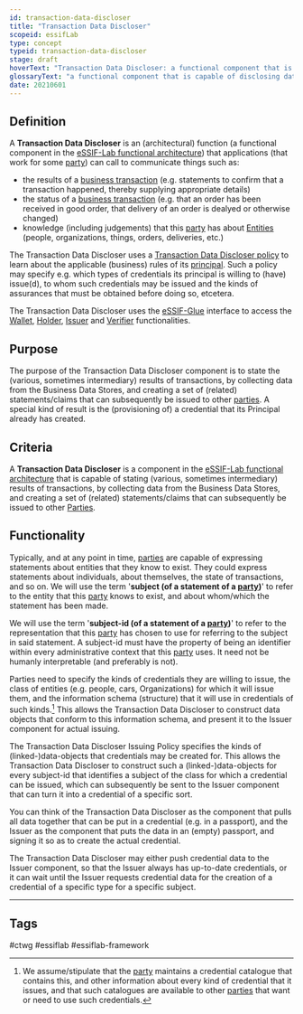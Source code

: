 ```yaml
---
id: transaction-data-discloser
title: "Transaction Data Discloser"
scopeid: essifLab
type: concept
typeid: transaction-data-discloser
stage: draft
hoverText: "Transaction Data Discloser: a functional component that is capable of disclosing data."
glossaryText: "a functional component that is capable of disclosing data."
date: 20210601
---
```


## Definition
A **Transaction Data Discloser** is an (architectural) function (a functional component in the [eSSIF-Lab functional architecture](../essifLab-fw-func-arch)) that applications (that work for some [party](party)) can call to communicate things such as:
- the results of a [business transaction](transaction) (e.g. statements to confirm that a transaction happened, thereby supplying appropriate details)
- the status of a [business transaction](transaction) (e.g. that an order has been received in good order, that delivery of an order is dealyed or otherwise changed)
- knowledge (including judgements) that this [party](party) has about [Entities](entity) (people, organizations, things, orders, deliveries, etc.)

The Transaction Data Discloser uses a [Transaction Data Discloser policy](transaction-data-discloser-policy) to learn about the applicable (business) rules of its [principal](principal). Such a policy may specify e.g. which types of credentials its principal is willing to (have) issue(d), to whom such credentials may be issued and the kinds of assurances that must be obtained before doing so, etcetera.

The Transaction Data Discloser uses the [eSSIF-Glue](essif-glue) interface to access the [Wallet](wallet), [Holder](holder), [Issuer](issuer) and [Verifier](verifier) functionalities.

## Purpose
The purpose of the Transaction Data Discloser component is to state the (various, sometimes intermediary) results of transactions, by collecting data from the Business Data Stores, and creating a set of (related) statements/claims that can subsequently be issued to other [parties](party). A special kind of result is the (provisioning of) a credential that its Principal already has created.

## Criteria
A **Transaction Data Discloser** is a component in the [eSSIF-Lab functional architecture](../essifLab-fw-func-arch) that is capable of stating (various, sometimes intermediary) results of transactions, by collecting data from the Business Data Stores, and creating a set of (related) statements/claims that can subsequently be issued to other [Parties](party).

## Functionality
Typically, and at any point in time, [parties](party) are capable of expressing statements about entities that they know to exist. They could express statements about individuals, about themselves, the state of transactions, and so on. We will use the term '**subject (of a statement of a [party](party))**' to refer to the entity that this [party](party) knows to exist, and about whom/which the statement has been made.

We will use the term '**subject-id (of a statement of a [party](party))**' to refer to the representation that this [party](party) has chosen to use for referring to the subject in said statement. A subject-id must have the property of being an identifier within every administrative context that this [party](party) uses. It need not be humanly interpretable (and preferably is not).

Parties need to specify the kinds of credentials they are willing to issue, the class of entities (e.g. people, cars, Organizations) for which it will issue them, and the information schema (structure) that it will use in credentials of such kinds.[^1] This allows the Transaction Data Discloser to construct data objects that conform to this information schema, and present it to the Issuer component for actual issuing.

The Transaction Data Discloser Issuing Policy specifies the kinds of (linked-)data-objects that credentials may be created for. This allows the Transaction Data Discloser to construct such a (linked-)data-objects for every subject-id that identifies a subject of the class for which a credential can be issued, which can subsequently be sent to the Issuer component that can turn it into a credential of a specific sort.

You can think of the Transaction Data Discloser as the component that pulls all data together that can be put in a credential (e.g. in a passport), and the Issuer as the component that puts the data in an (empty) passport, and signing it so as to create the actual credential.

The Transaction Data Discloser may either push credential data to the Issuer component, so that the Issuer always has up-to-date credentials, or it can wait until the Issuer requests credential data for the creation of a credential of a specific type for a specific subject.

-----

[^1]: We assume/stipulate that the [party](party) maintains a credential catalogue that contains this, and other information about every kind of credential that it issues, and that such catalogues are available to other [parties](party) that want or need to use such credentials.

## Tags
#ctwg #essiflab #essiflab-framework